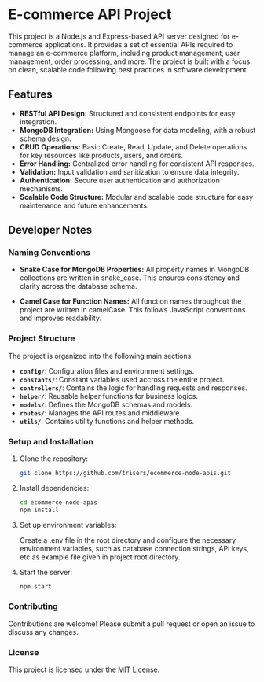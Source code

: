 # E-commerce API Project

This project is a Node.js and Express-based API server designed for e-commerce applications. It provides a set of essential APIs required to manage an e-commerce platform, including product management, user management, order processing, and more. The project is built with a focus on clean, scalable code following best practices in software development.

## Features

- **RESTful API Design:** Structured and consistent endpoints for easy integration.
- **MongoDB Integration:** Using Mongoose for data modeling, with a robust schema design.
- **CRUD Operations:** Basic Create, Read, Update, and Delete operations for key resources like products, users, and orders.
- **Error Handling:** Centralized error handling for consistent API responses.
- **Validation:** Input validation and sanitization to ensure data integrity.
- **Authentication:** Secure user authentication and authorization mechanisms.
- **Scalable Code Structure:** Modular and scalable code structure for easy maintenance and future enhancements.

## Developer Notes

### Naming Conventions

- **Snake Case for MongoDB Properties:** All property names in MongoDB collections are written in snake_case. This ensures consistency and clarity across the database schema.

- **Camel Case for Function Names:** All function names throughout the project are written in camelCase. This follows JavaScript conventions and improves readability.

### Project Structure

The project is organized into the following main sections:

- **`config/`**: Configuration files and environment settings.
- **`constants/`**: Constant variables used accross the entire project.
- **`controllers/`**: Contains the logic for handling requests and responses.
- **`helper/`**: Reusable helper functions for business logics.
- **`models/`**: Defines the MongoDB schemas and models.
- **`routes/`**: Manages the API routes and middleware.
- **`utils/`**: Contains utility functions and helper methods.
<!-- - **`middlewares/`**: Includes reusable middleware functions. -->

### Setup and Installation

1. Clone the repository:

   ```bash
   git clone https://github.com/trisers/ecommerce-node-apis.git
   ```

2. Install dependencies:

   ```bash
   cd ecommerce-node-apis
   npm install
   ```

3. Set up environment variables:

   Create a .env file in the root directory and configure the necessary environment variables, such as database connection strings, API keys, etc as example file given in project root directory.

4. Start the server:

   ```bash
   npm start
   ```

### Contributing

Contributions are welcome! Please submit a pull request or open an issue to discuss any changes.

### License

This project is licensed under the [MIT License](LICENSE).
